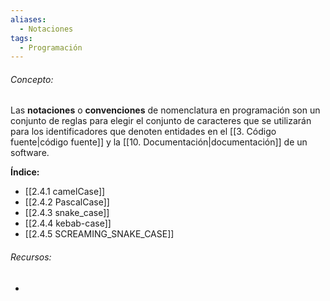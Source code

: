 ```yaml
---
aliases:
  - Notaciones
tags:
  - Programación
---
```

###### Concepto:

Las **notaciones** o **convenciones** de nomenclatura en programación son un conjunto de reglas para elegir el conjunto de caracteres que se utilizarán para los identificadores que denoten entidades en el [[3. Código fuente|código fuente]] y la [[10. Documentación|documentación]] de un software.

**Índice:** 

- [[2.4.1 camelCase]]
- [[2.4.2 PascalCase]]
- [[2.4.3 snake_case]]
- [[2.4.4 kebab-case]]
- [[2.4.5 SCREAMING_SNAKE_CASE]]

###### Recursos:

- 